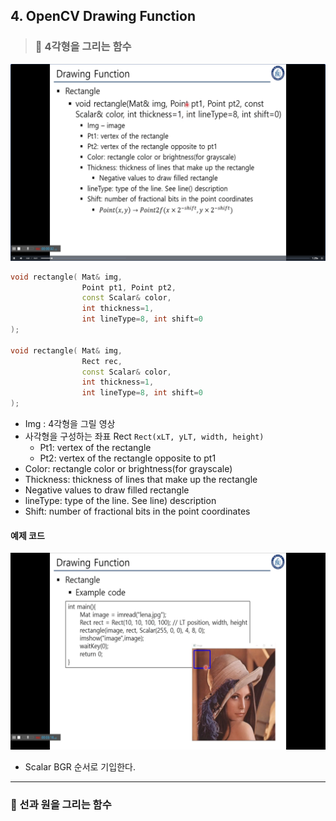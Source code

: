 ## 4. OpenCV Drawing Function

> ### 📄 4각형을 그리는 함수

![](image/2025-03-08-17-07-39.png)
```cpp
void rectangle( Mat& img, 
                Point pt1, Point pt2, 
                const Scalar& color, 
                int thickness=1, 
                int lineType=8, int shift=0
);

void rectangle( Mat& img, 
                Rect rec,
                const Scalar& color, 
                int thickness=1, 
                int lineType=8, int shift=0
);
```

* Img : 4각형을 그릴 영상
* 사각형을 구성하는 좌표 Rect `Rect(xLT, yLT, width, height)`
    * Pt1: vertex of the rectangle
    * Pt2: vertex of the rectangle opposite to pt1
* Color: rectangle color or brightness(for grayscale)
* Thickness: thickness of lines that make up the rectangle
* Negative values to draw filled rectangle
* lineType: type of the line. See line) description
* Shift: number of fractional bits in the point coordinates

#### 예제 코드

![](image/2025-03-08-17-16-11.png)
* Scalar BGR 순서로 기입한다.

---

### 📄 선과 원을 그리는 함수
